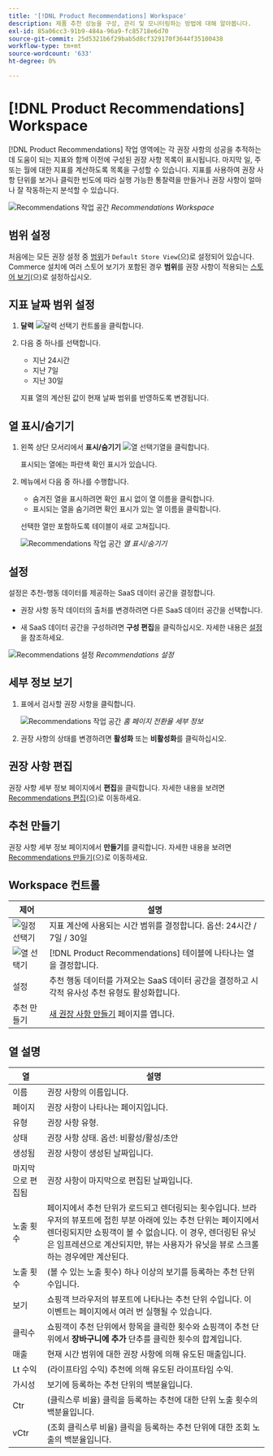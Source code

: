 ```yaml
---
title: '[!DNL Product Recommendations] Workspace'
description: 제품 추천 성능을 구성, 관리 및 모니터링하는 방법에 대해 알아봅니다.
exl-id: 85a06cc3-91b9-484a-96a9-fc85718e6d70
source-git-commit: 25d5321b6f29bab5d8cf329170f3644f35100438
workflow-type: tm+mt
source-wordcount: '633'
ht-degree: 0%

---
```


# [!DNL Product Recommendations] Workspace

[!DNL Product Recommendations] 작업 영역에는 각 권장 사항의 성공을 추적하는 데 도움이 되는 지표와 함께 이전에 구성된 권장 사항 목록이 표시됩니다. 마지막 일, 주 또는 월에 대한 지표를 계산하도록 목록을 구성할 수 있습니다. 지표를 사용하여 권장 사항 단위를 보거나 클릭한 빈도에 따라 실행 가능한 통찰력을 만들거나 권장 사항이 얼마나 잘 작동하는지 분석할 수 있습니다.

![Recommendations 작업 공간](assets/workspace.png)
_Recommendations Workspace_

## 범위 설정

처음에는 모든 권장 설정 중 [범위](https://experienceleague.adobe.com/docs/commerce-admin/start/setup/websites-stores-views.html)가 `Default Store View`(으)로 설정되어 있습니다. Commerce 설치에 여러 스토어 보기가 포함된 경우 **범위**&#x200B;를 권장 사항이 적용되는 [스토어 보기](https://experienceleague.adobe.com/docs/commerce-admin/start/setup/websites-stores-views.html#scope-settings)(으)로 설정하십시오.

## 지표 날짜 범위 설정

1. **달력** ![달력 선택기](assets/icon-calendar.png) 컨트롤을 클릭합니다.

1. 다음 중 하나를 선택합니다.

   - 지난 24시간
   - 지난 7일
   - 지난 30일

   지표 열의 계산된 값이 현재 날짜 범위를 반영하도록 변경됩니다.

## 열 표시/숨기기

1. 왼쪽 상단 모서리에서 **표시/숨기기** ![열 선택기](assets/icon-show-hide-columns.png)열을 클릭합니다.

   표시되는 열에는 파란색 확인 표시가 있습니다.

1. 메뉴에서 다음 중 하나를 수행합니다.

   - 숨겨진 열을 표시하려면 확인 표시 없이 열 이름을 클릭합니다.
   - 표시되는 열을 숨기려면 확인 표시가 있는 열 이름을 클릭합니다.

   선택한 열만 포함하도록 테이블이 새로 고쳐집니다.

   ![Recommendations 작업 공간](assets/workspace-select-columns.png)
   _열 표시/숨기기_

## 설정

설정은 추천-행동 데이터를 제공하는 SaaS 데이터 공간을 결정합니다.

- 권장 사항 동작 데이터의 출처를 변경하려면 다른 SaaS 데이터 공간을 선택합니다.

- 새 SaaS 데이터 공간을 구성하려면 **구성 편집**&#x200B;을 클릭하십시오. 자세한 내용은 [설정](settings.md)을 참조하세요.

![Recommendations 설정](assets/settings.png)
_Recommendations 설정_

## 세부 정보 보기

1. 표에서 검사할 권장 사항을 클릭합니다.

   ![Recommendations 작업 공간](assets/recommendation-detail.png)
   _홈 페이지 전환율 세부 정보_

1. 권장 사항의 상태를 변경하려면 **활성화** 또는 **비활성화**&#x200B;를 클릭하십시오.

## 권장 사항 편집

권장 사항 세부 정보 페이지에서 **편집**&#x200B;을 클릭합니다. 자세한 내용을 보려면 [Recommendations 편집](edit.md)(으)로 이동하세요.

## 추천 만들기

권장 사항 세부 정보 페이지에서 **만들기**&#x200B;를 클릭합니다. 자세한 내용을 보려면 [Recommendations 만들기](create.md)(으)로 이동하세요.

## Workspace 컨트롤

| 제어 | 설명 |
|---|---|
| ![일정 선택기](assets/icon-calendar.png) | 지표 계산에 사용되는 시간 범위를 결정합니다. 옵션: 24시간 / 7일 / 30일 |
| ![열 선택기](assets/icon-show-hide-columns.png) | [!DNL Product Recommendations] 테이블에 나타나는 열을 결정합니다. |
| 설정 | 추천 행동 데이터를 가져오는 SaaS 데이터 공간을 결정하고 시각적 유사성 추천 유형도 활성화합니다. |
| 추천 만들기 | [새 권장 사항 만들기](create.md) 페이지를 엽니다. |

## 열 설명

| 열 | 설명 |
|---|---|
| 이름 | 권장 사항의 이름입니다. |
| 페이지 | 권장 사항이 나타나는 페이지입니다. |
| 유형 | 권장 사항 유형. |
| 상태 | 권장 사항 상태. 옵션: 비활성/활성/초안 |
| 생성됨 | 권장 사항이 생성된 날짜입니다. |
| 마지막으로 편집됨 | 권장 사항이 마지막으로 편집된 날짜입니다. |
| 노출 횟수 | 페이지에서 추천 단위가 로드되고 렌더링되는 횟수입니다. 브라우저의 뷰포트에 접힌 부분 아래에 있는 추천 단위는 페이지에서 렌더링되지만 쇼핑객이 볼 수 없습니다. 이 경우, 렌더링된 유닛은 임프레션으로 계산되지만, 뷰는 사용자가 유닛을 뷰로 스크롤하는 경우에만 계산된다. |
| 노출 횟수 | (볼 수 있는 노출 횟수) 하나 이상의 보기를 등록하는 추천 단위 수입니다. |
| 보기 | 쇼핑객 브라우저의 뷰포트에 나타나는 추천 단위 수입니다. 이 이벤트는 페이지에서 여러 번 실행될 수 있습니다. |
| 클릭수 | 쇼핑객이 추천 단위에서 항목을 클릭한 횟수와 쇼핑객이 추천 단위에서 **장바구니에 추가** 단추를 클릭한 횟수의 합계입니다. |
| 매출 | 현재 시간 범위에 대한 권장 사항에 의해 유도된 매출입니다. |
| Lt 수익 | (라이프타임 수익) 추천에 의해 유도된 라이프타임 수익. |
| 가시성 | 보기에 등록하는 추천 단위의 백분율입니다. |
| Ctr | (클릭스루 비율) 클릭을 등록하는 추천에 대한 단위 노출 횟수의 백분율입니다. |
| vCtr | (조회 클릭스루 비율) 클릭을 등록하는 추천 단위에 대한 조회 노출의 백분율입니다. |
